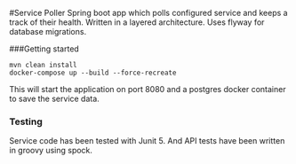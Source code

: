 #Service Poller
Spring boot app which polls configured service and keeps a track of their health. 
Written in a layered architecture.
Uses flyway for database migrations.

###Getting started

```
mvn clean install
docker-compose up --build --force-recreate
```
This will start the application on port 8080 and a postgres docker container to save the service data.

### Testing
Service code has been tested with Junit 5. And API tests have been written in groovy using spock.